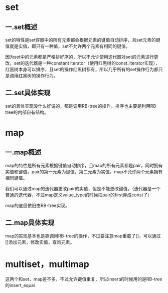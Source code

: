 # set

## 一.set概述

set的特性是set容器中的所有元素都会根据元素的键值自动排序，且set元素的键值就是实值，即只有一种值，set不允许两个元素有相同的键值。

因为set中的元素都是严格排好序的，所以不允许使用迭代器对set的元素进行更改，set的迭代器是一种constant iterator（使用红黑树的const_iterator实现），红黑树本身可以排序，且set的操作红黑树都有，所以几乎所有的set操作行为都只是调用红黑树的操作行为。

## 二.set具体实现

set的具体实现没什么好说的，都是调用RB-tree的操作。排序也主要是利用RB-tree的内部自有结构。



# map

## 一.map概述

map的特性是所有元素根据键值自动排序，且map的所有元素都是pair，同时拥有实值和键值，pair的第一元素为键值，第二元素为实值，map不允许两个元素拥有相同键值。

我们可以通过map的迭代器更改pair的实值，但是不能更改键值。（迭代器是一个普通的迭代器，不过map定义value_type的时候把pair的first弄成const了）

map的底层依旧由RB-tree实现。

## 二.map具体实现

map的实现基本也是靠调用RB-tree的操作，不过要注意map重载了[]，可以通过[]添加元素，修改实值，查询元素。



# multiset，multimap

这两个和set，map差不多，不过允许键值重复，所以insert的时候用的是RB-tree的insert_equal

